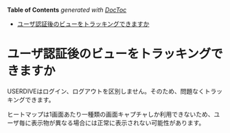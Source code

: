 <!-- START doctoc generated TOC please keep comment here to allow auto update -->
<!-- DON'T EDIT THIS SECTION, INSTEAD RE-RUN doctoc TO UPDATE -->
**Table of Contents**  *generated with [DocToc](https://github.com/thlorenz/doctoc)*

- [ユーザ認証後のビューをトラッキングできますか](#%E3%83%A6%E3%83%BC%E3%82%B6%E8%AA%8D%E8%A8%BC%E5%BE%8C%E3%81%AE%E3%83%93%E3%83%A5%E3%83%BC%E3%82%92%E3%83%88%E3%83%A9%E3%83%83%E3%82%AD%E3%83%B3%E3%82%B0%E3%81%A7%E3%81%8D%E3%81%BE%E3%81%99%E3%81%8B)

<!-- END doctoc generated TOC please keep comment here to allow auto update -->

# ユーザ認証後のビューをトラッキングできますか

USERDIVEはログイン、ログアウトを区別しません。そのため、問題なくトラッキングできます。

ヒートマップは1画面あたり一種類の画面キャプチャしか利用できないため、ユーザ毎に表示物が異なる場合には正常に表示されない可能性があります。
